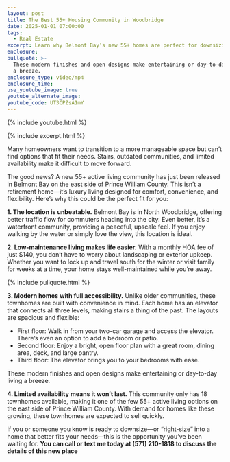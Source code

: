 ```yaml
---
layout: post
title: The Best 55+ Housing Community in Woodbridge
date: 2025-01-01 07:00:00
tags:
  - Real Estate
excerpt: Learn why Belmont Bay’s new 55+ homes are perfect for downsizing.
enclosure:
pullquote: >-
  These modern finishes and open designs make entertaining or day-to-day living
  a breeze.
enclosure_type: video/mp4
enclosure_time:
use_youtube_image: true
youtube_alternate_image:
youtube_code: UT3CPZsA1mY
---
```

{% include youtube.html %}

{% include excerpt.html %}

Many homeowners want to transition to a more manageable space but can’t find options that fit their needs. Stairs, outdated communities, and limited availability make it difficult to move forward.

The good news? A new 55+ active living community has just been released in Belmont Bay on the east side of Prince William County. This isn’t a retirement home—it’s luxury living designed for comfort, convenience, and flexibility. Here’s why this could be the perfect fit for you:

**1\. The location is unbeatable.** Belmont Bay is in North Woodbridge, offering better traffic flow for commuters heading into the city. Even better, it’s a waterfront community, providing a peaceful, upscale feel. If you enjoy walking by the water or simply love the view, this location is ideal.

**2\. Low-maintenance living makes life easier.** With a monthly HOA fee of just $140, you don’t have to worry about landscaping or exterior upkeep. Whether you want to lock up and travel south for the winter or visit family for weeks at a time, your home stays well-maintained while you’re away.

{% include pullquote.html %}

**3\. Modern homes with full accessibility.** Unlike older communities, these townhomes are built with convenience in mind. Each home has an elevator that connects all three levels, making stairs a thing of the past. The layouts are spacious and flexible:

* First floor: Walk in from your two-car garage and access the elevator. There’s even an option to add a bedroom or patio.
* Second floor: Enjoy a bright, open floor plan with a great room, dining area, deck, and large pantry.
* Third floor: The elevator brings you to your bedrooms with ease.

These modern finishes and open designs make entertaining or day-to-day living a breeze.

**4\. Limited availability means it won’t last.** This community only has 18 townhomes available, making it one of the few 55+ active living options on the east side of Prince William County. With demand for homes like these growing, these townhomes are expected to sell quickly.

If you or someone you know is ready to downsize—or “right-size” into a home that better fits your needs—this is the opportunity you’ve been waiting for. **You can call or text me today at (571) 210-1818 to discuss the details of this new place**